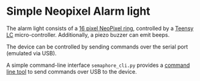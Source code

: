 Simple Neopixel Alarm light
===========================

The alarm light consists of a [16 pixel NeoPixel ring][1], controlled by a
[Teensy LC][2] micro-controller. Additionally, a piezo buzzer can emit beeps.

The device can be controlled by sending commands over the serial port
(emulated via USB).

A simple command-line interface `semaphore_cli.py` provides a
[command line tool][3] to send commands over USB to the device.

[1]: https://www.adafruit.com/products/1463 "Adafruit 16 pixel NeoPixel ring"
[2]: https://www.pjrc.com/teensy/teensyLC.html "Teensy LC micro-controller"
[3]: cli.md "Command line interface documentation"
